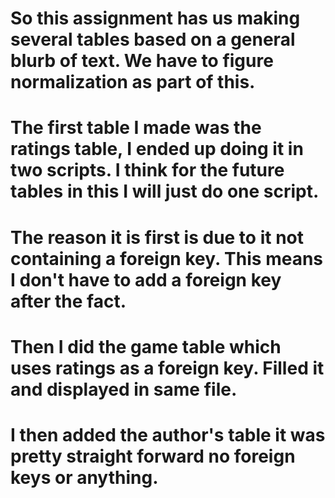 # So this assignment has us making several tables based on a general blurb of text. We have to figure normalization as part of this.

# The first table I made was the ratings table, I ended up doing it in two scripts. I think for the future tables in this I will just do one script.
# The reason it is first is due to it not containing a foreign key. This means I don't have to add a foreign key after the fact.
# Then I did the game table which uses ratings as a foreign key. Filled it and displayed in same file.
# I then added the author's table it was pretty straight forward no foreign keys or anything.
